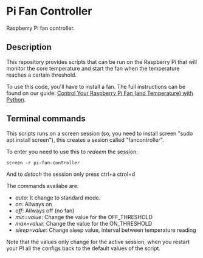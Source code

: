 # Pi Fan Controller

Raspberry Pi fan controller.

## Description

This repository provides scripts that can be run on the Raspberry Pi that will
monitor the core temperature and start the fan when the temperature reaches
a certain threshold.

To use this code, you'll have to install a fan. The full instructions can be
found on our guide: [Control Your Raspberry Pi Fan (and Temperature) with Python](https://howchoo.com/g/ote2mjkzzta/control-raspberry-pi-fan-temperature-python).

## Terminal commands

This scripts runs on a screen session (so, you need to install screen "sudo apt install screen"), this creates a sesion called "fancontroller".

To enter you need to use this to _redeem_ the session:

```screen -r pi-fan-controller```

And to _detach_ the session only press ctrl+a ctrol+d

The commands availabe are:

- _auto_: It change to standard mode.
- _on_: Allways on
- _off_: Allways off (no fan)
- _min=value_: Change the value for the OFF_THRESHOLD
- _max=value_: Change the value for the ON_THRESHOLD
- _sleep=value_: Change sleep value, interval between temperature reading

Note that the values only change for the active session, when you restart your PI all the configs back to the default values of the script.

